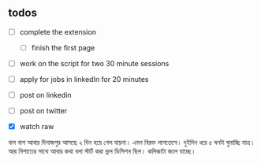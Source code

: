 

## todos
- [ ] complete the extension
	- [ ] finish the first page
- [ ] work on the script for two 30 minute sessions
- [ ] apply for jobs in linkedIn for 20 minutes
- [ ] post on linkedin
- [ ] post on twitter
- [x] watch raw





বাল বাপ আবার দিনাজপুর আসছে ২ দিন হয়ে গেল যায়না। এমন বিরক্ত লাগতেসে। দুইদিন ধরে ৫ ঘনটা ঘুমাচ্ছি মাত্র। আর নিশাতের সাথে আবার কথা বলা স্টার্ট করা ভুল ডিসিশন ছিল। কলিজাটা জলে যাচ্ছে।
